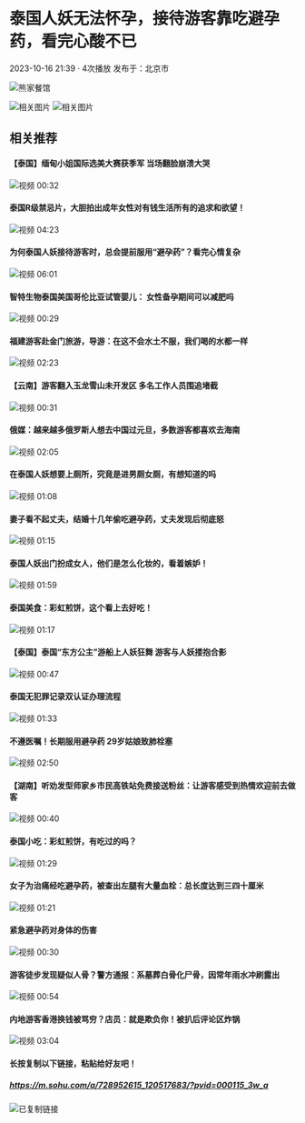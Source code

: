 # 泰国人妖无法怀孕，接待游客靠吃避孕药，看完心酸不已

2023-10-16 21:39 · 4次播放 发布于：北京市

![熊家餐馆](http://03e1181bba1cf.cdn.sohucs.com/files/1695809599254.png)

![相关图片](//e3f49eaa46b57.cdn.sohucs.com/c_lfill,w_1920,h_800,g_face/sscs/2023/10/16/21/9/6_18b4df6ef57g41SysCutcloudSrcimag_486322550_7_3b.jpg)
![相关图片](//e3f49eaa46b57.cdn.sohucs.com/c_lfill,w_1920,h_800,g_face/sscs/2023/10/16/21/9/6_18b4df6ef57g41SysCutcloudSrcimag_486322550_7_3b.jpg)

## 相关推荐

#### 【泰国】缅甸小姐国际选美大赛获季军 当场翻脸崩溃大哭
![视频](//q1.itc.cn/q_70,c_lfill,w_960,h_400,g_face/images03/20241105/917a830d7a6e4a57a4d56c07d7e17838.gif) 00:32

#### 泰国R级禁忌片，大胆拍出成年女性对有钱生活所有的追求和欲望！
![视频](//q4.itc.cn/c_lfill,w_1920,h_800,g_face/images01/20241105/782cdb6071ca4a0d9b33eac9fb686156.jpeg) 04:23

#### 为何泰国人妖接待游客时，总会提前服用“避孕药”？看完心情复杂
![视频](//q1.itc.cn/c_lfill,w_1920,h_800,g_face/images01/20240814/6b8548ae7ad1425b847a1fb30075dc54.png) 06:01

#### 智特生物泰国美国哥伦比亚试管婴儿： 女性备孕期间可以减肥吗
![视频](//q8.itc.cn/c_lfill,w_1920,h_800,g_face/images01/20241105/b5573a13f8a14853bcb364885154ff0c.jpeg) 00:29

#### 福建游客赴金门旅游，导游：在这不会水土不服，我们喝的水都一样
![视频](//q9.itc.cn/c_lfill,w_1920,h_800,g_face/images03/20241105/bc487bfd02cf44c3a02cb16687d47168.jpeg) 02:23

#### 【云南】游客翻入玉龙雪山未开发区 多名工作人员围追堵截
![视频](//q2.itc.cn/c_lfill,w_1920,h_800,g_face/images03/20241106/0cd490c7d4984d8aac8da612f37d44bc.jpeg) 00:31

#### 俄媒：越来越多俄罗斯人想去中国过元旦，多数游客都喜欢去海南
![视频](//q9.itc.cn/c_lfill,w_1920,h_800,g_face/images03/20241106/002aaabe1b904997a867fef5a9bad160.jpeg) 02:05

#### 在泰国人妖想要上厕所，究竟是进男厕女厕，有想知道的吗
![视频](//e3f49eaa46b57.cdn.sohucs.com/c_lfill,w_1920,h_800,g_face/2022/3/28/17/40/MTAwMTE0XzE2NDg0NjA0MTkxMDhfMzM2NTA4MDE5X3VnY3ZjdXQ=.jpg) 01:08

#### 妻子看不起丈夫，结婚十几年偷吃避孕药，丈夫发现后彻底怒
![视频](//q3.itc.cn/c_lfill,w_1920,h_800,g_face/images01/20240909/13f0e17886e24c13b45a8c32b8fd9220.jpeg) 01:15

#### 泰国人妖出门扮成女人，他们是怎么化妆的，看着嫉妒！
![视频](//e3f49eaa46b57.cdn.sohucs.com/c_lfill,w_1920,h_800,g_face/sscs/2020/12/29/16/5/6_178234ba14ag1SysCutcloudSrcimag_230581807_7_2b.jpg) 01:59

#### 泰国美食：彩虹煎饼，这个看上去好吃！
![视频](//q8.itc.cn/c_lfill,w_1920,h_800,g_face/images01/20241107/bcc3c02933b64b7db3377346da9ed5f8.jpeg) 01:17

#### 【泰国】泰国“东方公主”游船上人妖狂舞 游客与人妖搂抱合影
![视频](//e3f49eaa46b57.cdn.sohucs.com/c_lfill,w_1920,h_800,g_face//group3/M07/D2/E6/MTAuMTguMTcuMTkw/6_16c7a21fccag160SysCutcloudSrcimag_139746940_7_3b.jpg) 00:47

#### 泰国无犯罪记录双认证办理流程
![视频](//q1.itc.cn/c_lfill,w_1920,h_800,g_face/images01/20241106/47664d1a1d904d6fbc1e2c40ca933fcf.jpeg) 01:33

#### 不遵医嘱！长期服用避孕药 29岁姑娘致肺栓塞
![视频](//q4.itc.cn/c_lfill,w_1920,h_800,g_face/images03/20240812/ea1ddb8d212340a7ae08b549a294175a.jpeg) 02:50

#### 【湖南】听劝发型师家乡市民高铁站免费接送粉丝：让游客感受到热情欢迎前去做客
![视频](//q9.itc.cn/c_lfill,w_1920,h_800,g_face/images03/20241106/8f2563142d7543969a484ea563c4c3d8.jpeg) 00:40

#### 泰国小吃：彩虹煎饼，有吃过的吗？
![视频](//q5.itc.cn/c_lfill,w_1920,h_800,g_face/images01/20241107/a3eb90e2baf746bf8f0298906767e383.jpeg) 01:29

#### 女子为治痛经吃避孕药，被查出左腿有大量血栓：总长度达到三四十厘米
![视频](//q6.itc.cn/c_lfill,w_1920,h_800,g_face/images03/20240719/3ff6b7f75e014741a68b569926db0f3e.jpeg) 01:21

#### 紧急避孕药对身体的伤害
![视频](//q3.itc.cn/c_lfill,w_1920,h_800,g_face/images03/20241015/ac7d09ac3d7f4a35930a75f87abbb835.jpeg) 00:30

#### 游客徒步发现疑似人骨？警方通报：系墓葬白骨化尸骨，因常年雨水冲刷露出
![视频](//q4.itc.cn/c_lfill,w_1920,h_800,g_face/images03/20241105/cba76778d9b748c792595a3c30559a7e.jpeg) 00:54

#### 内地游客香港换钱被骂穷？店员：就是欺负你！被扒后评论区炸锅
![视频](//q0.itc.cn/c_lfill,w_1920,h_800,g_face/images01/20241106/490d102bfdef44328d902975d37214e0.png) 03:04

#### 长按复制以下链接，粘贴给好友吧！
##### https://m.sohu.com/a/728952615_120517683/?pvid=000115_3w_a

![已复制链接](https://statics.itc.cn/mptc-mpfe/img/article/icon_copyed.png)